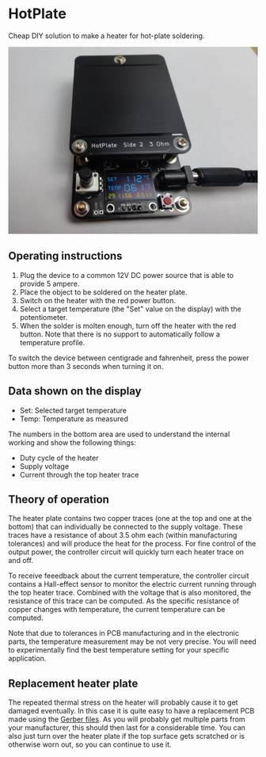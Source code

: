 # HotPlate

Cheap DIY solution to make a heater for hot-plate soldering.

![](docs/device.jpg)

## Operating instructions

1. Plug the device to a common 12V DC power source that is able to provide 5 ampere.
2. Place the object to be soldered on the heater plate.
3. Switch on the heater with the red power button.
4. Select a target temperature (the "Set" value on the display) with the potentiometer.
5. When the solder is molten enough, turn off the heater with the red button. Note that
there is no support to automatically follow a temperature profile.

To switch the device between centigrade and fahrenheit, press the power button more than 
3 seconds when turning it on.

## Data shown on the display

* Set: Selected target temperature
* Temp: Temperature as measured

The numbers in the bottom area are used to understand the internal working and show the 
following things: 
* Duty cycle of the heater
* Supply voltage 
* Current through the top heater trace

## Theory of operation

The heater plate contains two copper traces (one at the top and one at the bottom) that can individually
be connected to the supply voltage. These traces have a resistance of about 3.5 ohm each (within
manufacturing tolerances) and will produce the heat for the process. For fine control of the output power,
the controller circuit will quickly turn each heater trace on and off.

To receive feeedback about the current temperature, the controller circuit contains a Hall-effect sensor
to monitor the electric current running through the top heater trace. Combined with the 
voltage that is also monitored, the resistance of this trace can be computed. As the specific resistance of
copper changes with temperature, the current temperature can be computed. 

Note that due to tolerances in PCB manufacturing and in the electronic parts, the temperature measurement
may be not very precise. You will need to experimentally find the best temperature setting for your specific application.


## Replacement heater plate

The repeated thermal stress on the heater will probably cause it to get damaged eventually. In this case
it is quite easy to have a replacement PCB made using the [Gerber files](heater/gerber).
As you will probably get multiple parts from your manufacturer, this should then last for a considerable 
time. 
You can also just turn over the heater plate if the top surface gets scratched or is otherwise worn out,
so you can continue to use it.
